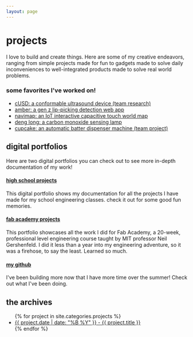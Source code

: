 ```yaml
---
layout: page
---
```


# projects

I love to build and create things. Here are some of my creative endeavors, ranging from simple projects made for fun to gadgets made to solve daily inconveniences to well-integrated products made to solve real world problems.

### some favorites I've worked on!

- [cUSD: a conformable ultrasound device (team research)](https://elainexliu.github.io/projects/2024/12/30/cusd.html)
- [amber: a gen z lip-picking detection web app](https://elainexliu.github.io/projects/2024/10/12/amber.html)
- [navimap: an IoT interactive capacitive touch world map](https://elainexliu.github.io/projects/2020/07/20/navimap.html)
- [deng long: a carbon monoxide sensing lamp](https://elainexliu.github.io/projects/2022/04/15/deng-long.html)
- [cupcake: an automatic batter dispenser machine (team project)](https://elainexliu.github.io/projects/2020/07/01/cupcake-batter.html)

## digital portfolios

<div class = "digital-portfolios">
  <p>
  Here are two digital portfolios you can check out to see more in-depth documentation of my work!
  </p>
  <div class = "high-school-digital-portfolio">
    <h4><a href = "https://sites.google.com/charlottelatin.org/elaineliudigitalportfolio/home">high school projects</a></h4>
    <p>This digital portfolio shows my documentation for all the projects I have made for my school engineering classes. check it out for some good fun memories.</p>
  </div>
  <div class = "fabacademy-digital-portfolio">
    <h4><a href = "http://fabacademy.org/2020/labs/charlotte/students/elaine-liu/">fab academy projects</a></h4>
    <p>This portfolio showcases all the work I did for Fab Academy, a 20-week, professional level engineering course taught by MIT professor Neil Gershenfeld. I did it less than a year into my engineering adventure, so it was a firehose, to say the least. Learned so much.</p>
  </div>
  <div class = "github">
    <h4><a href = "https://github.com/elainexliu">my github</a></h4>
      <p>I've been building more now that I have more time over the summer! Check out what I've been doing.</p>
  </div>
</div>

## the archives

<ul>
  {% for project in site.categories.projects %}
    <li><a href = "{{ project.url }}">{{ project.date | date: "%B %Y" }} - {{ project.title }}</a></li>
  {% endfor %}
</ul> 
